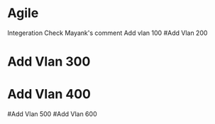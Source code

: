 # Agile
Integeration Check
Mayank's comment
Add vlan 100
#Add Vlan 200
# Add Vlan 300
# Add Vlan 400
#Add Vlan 500
#Add Vlan 600
